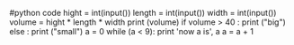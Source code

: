 #python code
hight = int(input())
length = int(input())
width = int(input())
volume = hight * length * width
print (volume)
if volume > 40 :
    print ("big")
else :
    print ("small")
a = 0
while (a < 9):
   print 'now a is', a
   a = a + 1
